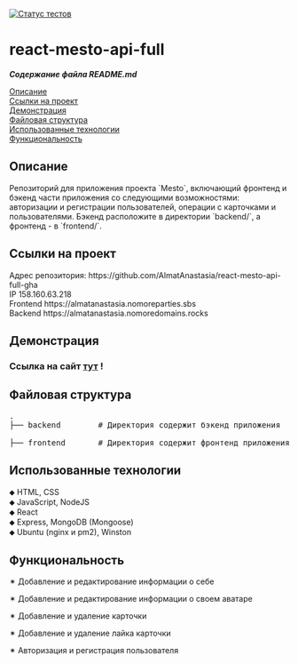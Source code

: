 [![Статус тестов](../../actions/workflows/tests.yml/badge.svg)](../../actions/workflows/tests.yml)

# react-mesto-api-full
**_Содержание файла README.md_**

<p>
<a href="#description">Описание</a>
<br>
<a href="#link">Ссылки на проект</a>
<br>
<a href="#demo">Демонстрация</a>
<br>
<a href="#file_structure">Файловая структура</a>
<br>
<a href="#technologies">Использованные технологии</a>
<br>
<a href="#functionality">Функциональность</a>
</p>

<div id="description"></div>
<h2>Описание</h2>
<p>
Репозиторий для приложения проекта `Mesto`, включающий фронтенд и бэкенд части приложения со следующими возможностями: авторизации и регистрации пользователей, операции с карточками и пользователями. Бэкенд расположите в директории `backend/`, а фронтенд - в `frontend/`.
</p>

<div id="link"></div>
<h2>Ссылки на проект</h2>
<p>
Адрес репозитория: https://github.com/AlmatAnastasia/react-mesto-api-full-gha<br>
IP 158.160.63.218<br>
Frontend https://almatanastasia.nomoreparties.sbs<br>
Backend https://almatanastasia.nomoredomains.rocks
</p>

<div id="demo"></div>
<h2>Демонстрация</h2>
<h3>Ссылка на сайт <a href="https://almatanastasia.github.io/react-mesto-api-full-gha/">тут</a> !</h3>

<div id="file_structure"></div>
<h2>Файловая структура</h2>
<pre>
.
├── backend        # Директория содержит бэкенд приложения<br>
├── frontend       # Директория содержит фронтенд приложения
</pre>

<div id="technologies"></div>
<h2>Использованные технологии</h2>
<p>
⬥ HTML, CSS<br>
⬥ JavaScript, NodeJS<br>
⬥ React<br>
⬥ Express, MongoDB (Mongoose)<br>
⬥ Ubuntu (nginx и pm2), Winston
</p>
  
<div id="functionality"></div>
<h2>Функциональность</h2>
<p>✶ Добавление и редактирование информации о себе</p>
<p>✶ Добавление и редактирование информации о своем аватаре</p>
<p>✶ Добавление и удаление карточки</p>
<p>✶ Добавление и удаление лайка карточки</p>
<p>✶ Авторизация и регистрация пользователя</p>